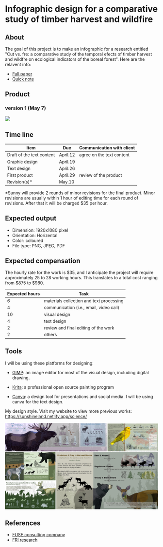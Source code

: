 # Infographic design for a comparative study of timber harvest and wildfire


## About

The goal of this project is to make an infographic for a research entitled "Cut vs. fre: a comparative study of the temporal efects of timber harvest and wildfre on ecological indicators
of the boreal forest". Here are the relavent info:

- [Full paper](./docs/full%20paper.pdf)
- [Quick note](./docs/quick%20note.pdf)


## Product

### version 1 (May 7)

![](./docs/infographic_fire_cut_Ian_v1.png)

## Time line

| Item | Due | Communication with client |
| ----------- | ------------- | ------ |
| Draft of the text content | April.12 | agree on the text content |
| Graphic design            | April.19 |   |
| Text design               | April.26 |   |
| First product             | April.29 | review of the product     |
| Revision(s)*              | May.10   |   | 

*Sunny will provide 2 rounds of minor revisions for the final product. Minor revisions are usually within 1 hour of editing time for each round of revisions. After that it will be charged $35 per hour.

## Expected output

- Dimension: 1920x1080 pixel
- Orientation: Horizental
- Color: coloured
- File type: PNG, JPEG, PDF

## Expected compensation

The hourly rate for the work is $35, and I anticipate the project will require approximately 25 to 28 working hours. This translates to a total cost ranging from $875 to $980.

| Expected hours | Task |
| --- | --- |
| 6 | materials collection and text processing |
| 4 | communication (i.e., email, video call) |
| 10 | visual design |
| 4 | text design |
| 2 | review and final editing of the work |
| 2 | others |


## Tools

I will be using these platforms for designing: 

- [GIMP](https://www.gimp.org/): an image editor for most of the visual design, including digital drawing.

- [Krita](https://krita.org/en/): a professional open source painting program

- [Canva](https://www.canva.com/): a design tool for presentations and social media. I will be using canva for the text design. 

My design style. Visit my website to view more previous works: https://sunshineland.netlify.app/science/

![](./docs/previous_works.png)



## References

- [FUSE consulting company](https://www.fuseconsulting.ca/infographics)
- [FRI research](https://friresearch.ca/search/?frisearchable_posts%5BhierarchicalMenu%5D%5Btaxonomies_hierarchical.publication_type.lvl0%5D%5B0%5D=Summaries%20and%20Communications&frisearchable_posts%5BhierarchicalMenu%5D%5Btaxonomies_hierarchical.publication_type.lvl0%5D%5B1%5D=Infographics)


